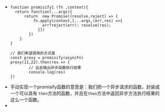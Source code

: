 - ```
  function promisify1 (fn ,context){
  	return function(...args){
      	return  new Promise((resolve,reject) => {
          	fn.apply(context,[...args,(err,res) =>{
              	err?reject(err): resolve(res);
              }])
          })
      }
  }
  
  // 我们希望调用的方式是
  const proxy = promisify(asyncFn)
  proxy(11,22).then(res => {
          // 此处输出异步函数执行结果
          console.log(res)
  })
  ```
- 手动实现一个promisify函数的意思是：我们把一个异步请求的函数，封装成一个可以具有 `then`方法的函数，并且在`then`方法中返回异步方法执行结果的这么一个函数。
-
